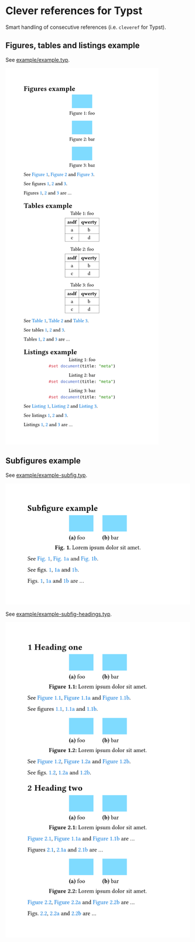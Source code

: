 # Clever references for Typst

Smart handling of consecutive references (i.e. `cleveref` for Typst).

## Figures, tables and listings example

See [example/example.typ](example/example.typ).

![Figures, tables and listings example](example/example.png)

## Subfigures example

See [example/example-subfig.typ](example/example-subfig.typ).

![Subfigures example](example/example-subfig.png)

See [example/example-subfig-headings.typ](example/example-subfig-headings.typ).

![Subfigure example using headings prefix](example/example-subfig-headings.png)
